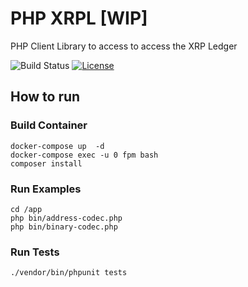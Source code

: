 # PHP XRPL [WIP]

PHP Client Library to access to access the XRP Ledger

![Build Status](https://github.com/shopware/shopware/workflows/PHPUnit/badge.svg)
[![License](https://img.shields.io/badge/license-ISC-blue.svg)](http://opensource.org/licenses/ISC)

## How to run

### Build Container
```
docker-compose up  -d
docker-compose exec -u 0 fpm bash
composer install
```

### Run Examples 
```
cd /app
php bin/address-codec.php
php bin/binary-codec.php
```

### Run Tests
`./vendor/bin/phpunit tests`